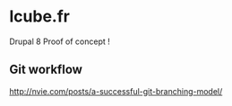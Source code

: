 # lcube.fr
Drupal 8 Proof of concept !

## Git workflow
http://nvie.com/posts/a-successful-git-branching-model/
